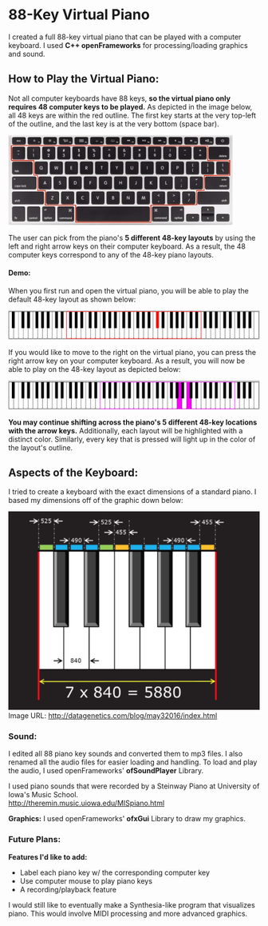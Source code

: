 # **88-Key Virtual Piano**  
I created a full 88-key virtual piano that can be played with a computer keyboard. I used **C++ openFrameworks** for processing/loading graphics and sound.

## How to Play the Virtual Piano:
Not all computer keyboards have 88 keys, **so the virtual piano only requires 48 computer keys to be played.** As depicted in the image below, all 48 keys are within the red outline. The first key starts at the very top-left of the outline, and the last key is at the very bottom (space bar).

![Computer Keyboard Layout](UsedPictures/EditedComputerKeyboard.jpeg)

The user can pick from the piano's **5 different 48-key layouts** by using the left and right arrow keys on their computer keyboard. As a result, the 48 computer keys correspond to any of the 48-key piano layouts.  

#### Demo:  
When you first run and open the virtual piano, you will be able to play the default 48-key layout as shown below:

  ![Default Layout](UsedPictures/DemoExampleDefaultLayout.png)  

  If you would like to move to the right on the virtual piano, you can press the right arrow key on your computer keyboard. As a result, you will now be able to play on the 48-key layout as depicted below:  

![Upper Layout](UsedPictures/DemoExampleUpperLayout.png)  

**You may continue shifting across the piano's 5 different 48-key locations with the arrow keys.** Additionally, each layout will be highlighted with a distinct color. Similarly, every key that is pressed will light up in the color of the layout's outline.

## Aspects of the Keyboard:
I tried to create a keyboard with the exact dimensions of a standard piano. I based my dimensions off of the graphic down below:  

  ![Piano Dimensions](UsedPictures/EditedPianoDimensions.png)   
  Image URL: http://datagenetics.com/blog/may32016/index.html  

### Sound:  
I edited all 88 piano key sounds and converted them to mp3 files. I also renamed all the audio files for easier loading and handling. To load and play the audio, I used openFrameworks' **ofSoundPlayer** Library.  

I used piano sounds that were recorded by a Steinway Piano at University of Iowa's Music School.  
http://theremin.music.uiowa.edu/MISpiano.html  

**Graphics:**
I used openFrameworks' **ofxGui** Library to draw my graphics.

### Future Plans:
**Features I'd like to add:**  
- Label each piano key w/ the corresponding computer key
- Use computer mouse to play piano keys
- A recording/playback feature

I would still like to eventually make a Synthesia-like program that visualizes piano. This would involve MIDI processing and more advanced graphics.

